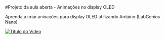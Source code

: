 #Projeto da aula aberta - Animações no display OLED 

Aprenda a criar anivações para display OLED utilizando Arduino (LabGenios Nano) 

[![Título do Vídeo](https://img.youtube.com/vi/Qr9QzQvsQBs/maxresdefault.jpg)](https://www.youtube.com/watch?v=Qr9QzQvsQBs)
